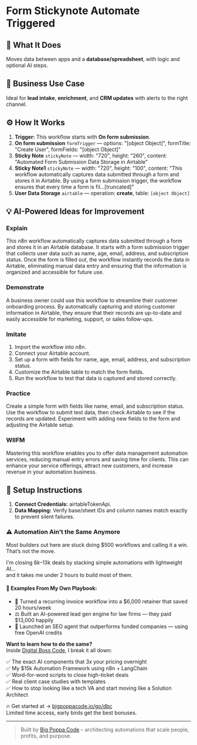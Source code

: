 # Form Stickynote Automate Triggered
  ## 🚀 What It Does
  Moves data between apps and a **database/spreadsheet**, with logic and optional AI steps.
  
  ## 💼 Business Use Case
  Ideal for **lead intake**, **enrichment**, and **CRM updates** with alerts to the right channel.
  
  ## ⚙️ How It Works
  1. **Trigger:** This workflow starts with **On form submission**.
  2. **On form submission** `formTrigger` — options: "[object Object]", formTitle: "Create User", formFields: "[object Object]"
3. **Sticky Note** `stickyNote` — width: "720", height: "260", content: "Automated Form Submission Data Storage in Airtable"
4. **Sticky Note1** `stickyNote` — width: "720", height: "100", content: "This workflow automatically captures data submitted through a form and stores it in Airtable. By using a form submission trigger, the workflow ensures that every time a form is fil…[truncated]"
5. **User Data Storage** `airtable` — operation: **create**, table: `[object Object]`
  
  ## 💡 AI-Powered Ideas for Improvement
  ### Explain
This n8n workflow automatically captures data submitted through a form and stores it in an Airtable database. It starts with a form submission trigger that collects user data such as name, age, email, address, and subscription status. Once the form is filled out, the workflow instantly records the data in Airtable, eliminating manual data entry and ensuring that the information is organized and accessible for future use.

### Demonstrate
A business owner could use this workflow to streamline their customer onboarding process. By automatically capturing and storing customer information in Airtable, they ensure that their records are up-to-date and easily accessible for marketing, support, or sales follow-ups.

### Imitate
1. Import the workflow into n8n.
2. Connect your Airtable account.
3. Set up a form with fields for name, age, email, address, and subscription status.
4. Customize the Airtable table to match the form fields.
5. Run the workflow to test that data is captured and stored correctly.

### Practice
Create a simple form with fields like name, email, and subscription status. Use the workflow to submit test data, then check Airtable to see if the records are updated. Experiment with adding new fields to the form and adjusting the Airtable setup.

### WIIFM
Mastering this workflow enables you to offer data management automation services, reducing manual entry errors and saving time for clients. This can enhance your service offerings, attract new customers, and increase revenue in your automation business.
  
  ## 🔧 Setup Instructions
  1. **Connect Credentials:** airtableTokenApi.
2. **Data Mapping:** Verify base/sheet IDs and column names match exactly to prevent silent failures.
  
### ⚠️ Automation Ain’t the Same Anymore

Most builders out here are stuck doing $500 workflows and calling it a win.  
That’s not the move.  

I'm closing $6k–$13k deals by stacking simple automations with lightweight AI...  
and it takes me under 2 hours to build most of them.

#### 🧠 Examples From My Own Playbook:
- 🔁 Turned a recurring invoice workflow into a $6,000 retainer that saved 20 hours/week  
- ⚖️ Built an AI-powered lead gen engine for law firms — they paid $13,000 happily  
- 🚀 Launched an SEO agent that outperforms funded companies — using free OpenAI credits  

**Want to learn how to do the same?**  
Inside [Digital Boss Code](https://bigpoppacode.io/go/dbc), I break it all down:

✅ The exact AI components that 3x your pricing overnight  
✅ My $15k Automation Framework using n8n + LangChain  
✅ Word-for-word scripts to close high-ticket deals  
✅ Real client case studies with templates  
✅ How to stop looking like a tech VA and start moving like a Solution Architect  

🔥 Get started at → [bigpoppacode.io/go/dbc](https://bigpoppacode.io/go/dbc)  
Limited time access, early birds get the best bonuses.

---
> Built by [Big Poppa Code](https://bigpoppacode.io) – architecting automations that scale people, profits, and purpose.
  